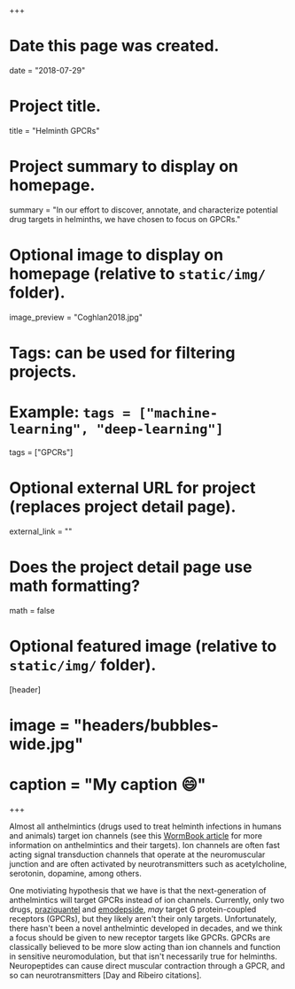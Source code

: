 +++
# Date this page was created.
date = "2018-07-29"

# Project title.
title = "Helminth GPCRs"

# Project summary to display on homepage.
summary = "In our effort to discover, annotate, and characterize potential drug targets in helminths, we have chosen to focus on GPCRs."

# Optional image to display on homepage (relative to `static/img/` folder).
image_preview = "Coghlan2018.jpg"

# Tags: can be used for filtering projects.
# Example: `tags = ["machine-learning", "deep-learning"]`
tags = ["GPCRs"]

# Optional external URL for project (replaces project detail page).
external_link = ""

# Does the project detail page use math formatting?
math = false

# Optional featured image (relative to `static/img/` folder).
[header]
# image = "headers/bubbles-wide.jpg"
# caption = "My caption :smile:"

+++

Almost all anthelmintics (drugs used to treat helminth infections in humans and animals) target ion channels (see this [WormBook article](http://www.wormbook.org/chapters/www_anthelminticdrugs/anthelminticdrugs.html) for more information on anthelmintics and their targets). Ion channels are often fast acting signal transduction channels that operate at the neuromuscular junction and are often activated by neurotransmitters such as acetylcholine, serotonin, dopamine, among others. 

One motiviating hypothesis that we have is that the next-generation of anthelmintics will target GPCRs instead of ion channels. Currently, only two drugs, [praziquantel](https://www.cell.com/trends/parasitology/pdf/S1471-4922(18)30009-6.pdf) and [emodepside](https://link.springer.com/article/10.1007%2Fs00436-005-1438-z), *may* target G protein-coupled receptors (GPCRs), but they likely aren't their only targets. Unfortunately, there hasn't been a novel anthelmintic developed in decades, and we think a focus should be given to new receptor targets like GPCRs. GPCRs are classically believed to be more slow acting than ion channels and function in sensitive neuromodulation, but that isn't necessarily true for helminths. Neuropeptides can cause direct muscular contraction through a GPCR, and so can neurotransmitters [Day and Ribeiro citations].